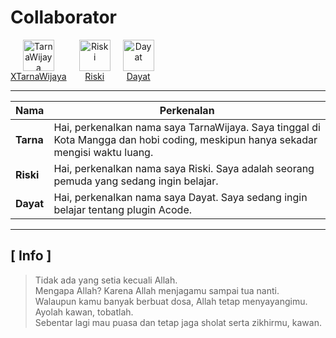 # Collaborator

<div style="display: flex; overflow-x: auto; gap: 20px; align-items: center;">
  <div style="text-align: center;">
    <img src="https://github.com/XTarnaWijaya.png" alt="TarnaWijaya" width="50" height="50">
    <br>
    <a href="https://github.com/XTarnaWijaya">XTarnaWijaya</a>
  </div>
  <div style="text-align: center;">
    <img src="https://github.com/hanzxploit620.png" alt="Riski" width="50" height="50">
    <br>
    <a href="https://github.com/hanzxploit620">Riski</a>
  </div>
  <div style="text-align: center;">
    <img src="https://github.com/ZVex-Dev.png" alt="Dayat" width="50" height="50">
    <br>
    <a href="https://github.com/ZVex-Dev">Dayat</a>
  </div>
</div>

---

| Nama   | Perkenalan |
|--------|-----------|
| **Tarna**  | Hai, perkenalkan nama saya TarnaWijaya. Saya tinggal di Kota Mangga dan hobi coding, meskipun hanya sekadar mengisi waktu luang. |
| **Riski**  | Hai, perkenalkan nama saya Riski. Saya adalah seorang pemuda yang sedang ingin belajar. |
| **Dayat**  | Hai, perkenalkan nama saya Dayat. Saya sedang ingin belajar tentang plugin Acode. |

---

## [ Info ]

> Tidak ada yang setia kecuali Allah.  
> Mengapa Allah? Karena Allah menjagamu sampai tua nanti.  
> Walaupun kamu banyak berbuat dosa, Allah tetap menyayangimu.  
> Ayolah kawan, tobatlah.  
> Sebentar lagi mau puasa dan tetap jaga sholat serta zikhirmu, kawan.